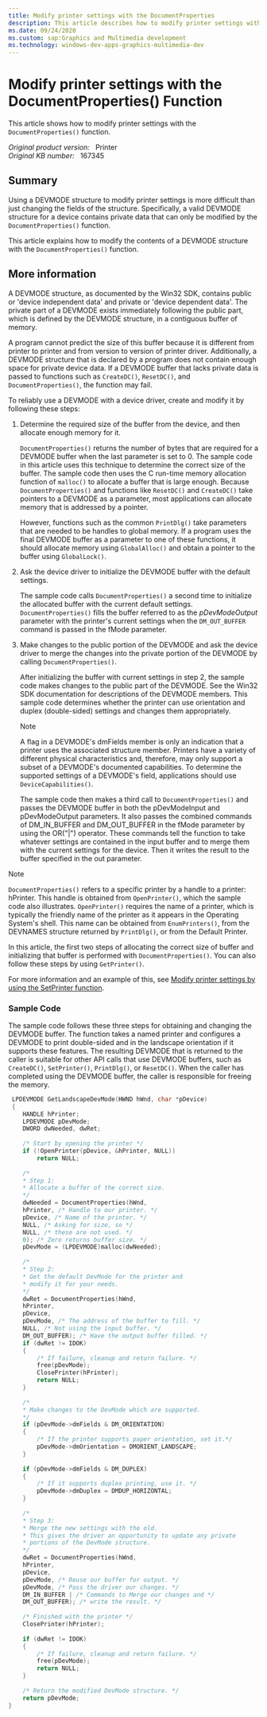 ```yaml
---
title: Modify printer settings with the DocumentProperties
description: This article describes how to modify printer settings with the DocumentProperties function.
ms.date: 09/24/2020
ms.custom: sap:Graphics and Multimedia development
ms.technology: windows-dev-apps-graphics-multimedia-dev
---
```

# Modify printer settings with the DocumentProperties() Function

This article shows how to modify printer settings with the `DocumentProperties()` function.

_Original product version:_ &nbsp; Printer  
_Original KB number:_ &nbsp; 167345

## Summary

Using a DEVMODE structure to modify printer settings is more difficult than just changing the fields of the structure. Specifically, a valid DEVMODE structure for a device contains private data that can only be modified by the `DocumentProperties()` function.

This article explains how to modify the contents of a DEVMODE structure with the `DocumentProperties()` function.

## More information

A DEVMODE structure, as documented by the Win32 SDK, contains public or 'device independent data' and private or 'device dependent data'. The private part of a DEVMODE exists immediately following the public part, which is defined by the DEVMODE structure, in a contiguous buffer of memory.

A program cannot predict the size of this buffer because it is different from printer to printer and from version to version of printer driver. Additionally, a DEVMODE structure that is declared by a program does not contain enough space for private device data. If a DEVMODE buffer that lacks private data is passed to functions such as `CreateDC()`, `ResetDC()`, and `DocumentProperties()`, the function may fail.

To reliably use a DEVMODE with a device driver, create and modify it by following these steps:

1. Determine the required size of the buffer from the device, and then allocate enough memory for it.

    `DocumentProperties()` returns the number of bytes that are required for a DEVMODE buffer when the last parameter is set to 0. The sample code in this article uses this technique to determine the correct size of the buffer. The sample code then uses the C run-time memory allocation function of `malloc()` to allocate a buffer that is large enough. Because `DocumentProperties()` and functions like `ResetDC()` and `CreateDC()` take pointers to a DEVMODE as a parameter, most applications can allocate memory that is addressed by a pointer.

    However, functions such as the common `PrintDlg()` take parameters that are needed to be handles to global memory. If a program uses the final DEVMODE buffer as a parameter to one of these functions, it should allocate memory using `GlobalAlloc()` and obtain a pointer to the buffer using `GlobalLock()`.
2. Ask the device driver to initialize the DEVMODE buffer with the default settings.

    The sample code calls `DocumentProperties()` a second time to initialize the allocated buffer with the current default settings. `DocumentProperties()` fills the buffer referred to as the *pDevModeOutput* parameter with the printer's current settings when the `DM_OUT_BUFFER` command is passed in the fMode parameter.

3. Make changes to the public portion of the DEVMODE and ask the device driver to merge the changes into the private portion of the DEVMODE by calling `DocumentProperties()`.

    After initializing the buffer with current settings in step 2, the sample code makes changes to the public part of the DEVMODE. See the Win32 SDK documentation for descriptions of the DEVMODE members. This sample code determines whether the printer can use orientation and duplex (double-sided) settings and changes them appropriately.

    > [!NOTE]
    > A flag in a DEVMODE's dmFields member is only an indication that a printer uses the associated structure member. Printers have a variety of different physical characteristics and, therefore, may only support a subset of a DEVMODE's documented capabilities. To determine the supported settings of a DEVMODE's field, applications should use `DeviceCapabilities()`.

    The sample code then makes a third call to `DocumentProperties()` and passes the DEVMODE buffer in both the pDevModeInput and pDevModeOutput parameters. It also passes the combined commands of DM_IN_BUFFER and DM_OUT_BUFFER in the fMode parameter by using the OR("|") operator. These commands tell the function to take whatever settings are contained in the input buffer and to merge them with the current settings for the device. Then it writes the result to the buffer specified in the out parameter.

> [!NOTE]
> `DocumentProperties()` refers to a specific printer by a handle to a printer: hPrinter. This handle is obtained from `OpenPrinter()`, which the sample code also illustrates. `OpenPrinter()` requires the name of a printer, which is typically the friendly name of the printer as it appears in the Operating System's shell. This name can be obtained from `EnumPrinters()`, from the DEVNAMES structure returned by `PrintDlg()`, or from the Default Printer.

In this article, the first two steps of allocating the correct size of buffer and initializing that buffer is performed with `DocumentProperties()`. You can also follow these steps by using `GetPrinter()`.

For more information and an example of this, see [Modify printer settings by using the SetPrinter function](/troubleshoot/windows/win32/modify-printer-settings-setprinter-api).

### Sample Code

The sample code follows these three steps for obtaining and changing the DEVMODE buffer. The function takes a named printer and configures a DEVMODE to print double-sided and in the landscape orientation if it supports these features. The resulting DEVMODE that is returned to the caller is suitable for other API calls that use DEVMODE buffers, such as `CreateDC()`, `SetPrinter()`, `PrintDlg()`, or `ResetDC()`. When the caller has completed using the DEVMODE buffer, the caller is responsible for freeing the memory.

```cpp
 LPDEVMODE GetLandscapeDevMode(HWND hWnd, char *pDevice)
 {
    HANDLE hPrinter;
    LPDEVMODE pDevMode;
    DWORD dwNeeded, dwRet;
    
    /* Start by opening the printer */ 
    if (!OpenPrinter(pDevice, &hPrinter, NULL))
        return NULL;
    
    /*
    * Step 1:
    * Allocate a buffer of the correct size.
    */ 
    dwNeeded = DocumentProperties(hWnd,
    hPrinter, /* Handle to our printer. */ 
    pDevice, /* Name of the printer. */ 
    NULL, /* Asking for size, so */ 
    NULL, /* these are not used. */ 
    0); /* Zero returns buffer size. */ 
    pDevMode = (LPDEVMODE)malloc(dwNeeded);
    
    /*
    * Step 2:
    * Get the default DevMode for the printer and
    * modify it for your needs.
    */ 
    dwRet = DocumentProperties(hWnd,
    hPrinter,
    pDevice,
    pDevMode, /* The address of the buffer to fill. */ 
    NULL, /* Not using the input buffer. */ 
    DM_OUT_BUFFER); /* Have the output buffer filled. */ 
    if (dwRet != IDOK)
    {
        /* If failure, cleanup and return failure. */ 
        free(pDevMode);
        ClosePrinter(hPrinter);
        return NULL;
    }
    
    /*
    * Make changes to the DevMode which are supported.
    */ 
    if (pDevMode->dmFields & DM_ORIENTATION)
    {
        /* If the printer supports paper orientation, set it.*/ 
        pDevMode->dmOrientation = DMORIENT_LANDSCAPE;
    }
    
    if (pDevMode->dmFields & DM_DUPLEX)
    {
        /* If it supports duplex printing, use it. */ 
        pDevMode->dmDuplex = DMDUP_HORIZONTAL;
    }
    
    /*
    * Step 3:
    * Merge the new settings with the old.
    * This gives the driver an opportunity to update any private
    * portions of the DevMode structure.
    */ 
    dwRet = DocumentProperties(hWnd,
    hPrinter,
    pDevice,
    pDevMode, /* Reuse our buffer for output. */ 
    pDevMode, /* Pass the driver our changes. */ 
    DM_IN_BUFFER | /* Commands to Merge our changes and */ 
    DM_OUT_BUFFER); /* write the result. */ 
    
    /* Finished with the printer */ 
    ClosePrinter(hPrinter);
    
    if (dwRet != IDOK)
    {
        /* If failure, cleanup and return failure. */ 
        free(pDevMode);
        return NULL;
    }
    
    /* Return the modified DevMode structure. */ 
    return pDevMode;
}
```
